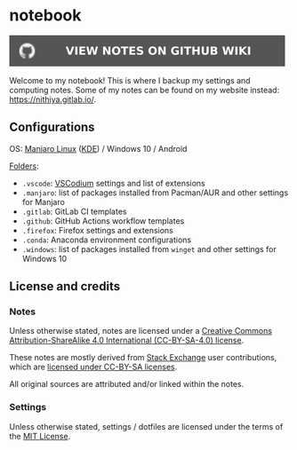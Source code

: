 # notebook

[![View notes on GitHub Wiki](badge.svg)](https://github.com/nmstreethran/notebook/wiki)

Welcome to my notebook! This is where I backup my settings and computing notes. Some of my notes can be found on my website instead: <https://nithiya.gitlab.io/>.

## Configurations

OS: [Manjaro Linux](https://manjaro.org/) ([KDE](https://kde.org/)) / Windows 10 / Android

[Folders](https://github.com/nmstreethran/notebook):

- `.vscode`: [VSCodium](https://vscodium.com/) settings and list of extensions
- `.manjaro`: list of packages installed from Pacman/AUR and other settings for Manjaro
- `.gitlab`: GitLab CI templates
- `.github`: GitHub Actions workflow templates
- `.firefox`: Firefox settings and extensions
- `.conda`: Anaconda environment configurations
- `.windows`: list of packages installed from `winget` and other settings for Windows 10

## License and credits

### Notes

Unless otherwise stated, notes are licensed under a [Creative Commons Attribution-ShareAlike 4.0 International (CC-BY-SA-4.0) license](https://creativecommons.org/licenses/by-sa/4.0/).

These notes are mostly derived from [Stack Exchange](https://stackexchange.com/) user contributions, which are [licensed under CC-BY-SA licenses](https://stackoverflow.com/help/licensing).

All original sources are attributed and/or linked within the notes.

### Settings

Unless otherwise stated, settings / dotfiles are licensed under the terms of the [MIT License](https://opensource.org/licenses/MIT).
